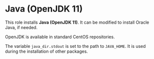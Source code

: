 # Java (OpenJDK 11)

This role installs **Java (OpenJDK 11)**.
It can be modified to install Oracle Java, if needed.

OpenJDK is available in standard CentOS repositories.

The variable `java_dir.stdout` is set to the path to `JAVA_HOME`.
It is used during the installation of other packages.
